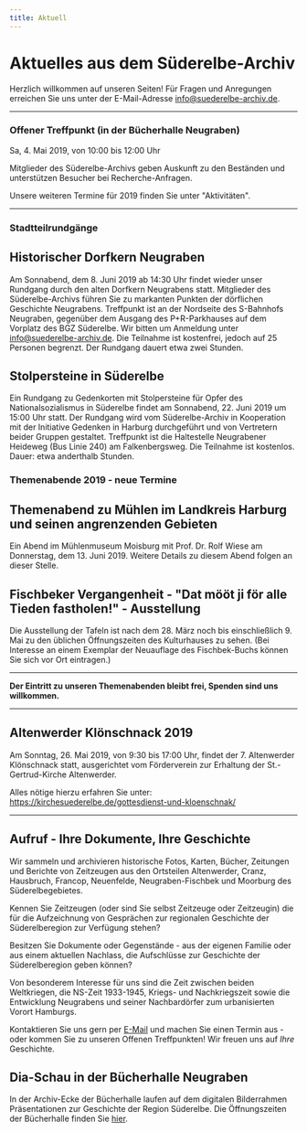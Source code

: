 ```yaml
---
title: Aktuell
---
```


# Aktuelles aus dem Süderelbe-Archiv

Herzlich willkommen auf unseren Seiten! Für Fragen und Anregungen erreichen Sie uns unter der
E-Mail-Adresse [info@suederelbe-archiv.de](mailto:info@suederelbe-archiv.de).

* * *


### Offener Treffpunkt (in der Bücherhalle Neugraben)

Sa, 4. Mai 2019, von 10:00 bis 12:00 Uhr

Mitglieder des Süderelbe-Archivs geben Auskunft zu den Beständen und unterstützen Besucher bei Recherche-Anfragen.

Unsere weiteren Termine für 2019 finden Sie unter "Aktivitäten".

* * *

### Stadtteilrundgänge
## Historischer Dorfkern Neugraben
Am Sonnabend, dem 8. Juni 2019 ab 14:30 Uhr findet wieder unser Rundgang durch den alten Dorfkern Neugrabens statt.
Mitglieder des Süderelbe-Archivs führen Sie zu markanten Punkten der dörflichen Geschichte Neugrabens.
Treffpunkt ist an der Nordseite des S-Bahnhofs Neugraben, gegenüber dem Ausgang des P+R-Parkhauses auf dem Vorplatz des BGZ Süderelbe.
Wir bitten um Anmeldung unter info@suederelbe-archiv.de. Die Teilnahme ist kostenfrei, jedoch auf 25 Personen begrenzt. Der Rundgang dauert etwa zwei Stunden.

## Stolpersteine in Süderelbe
Ein Rundgang zu Gedenkorten mit Stolpersteine für Opfer des Nationalsozialismus in Süderelbe findet am Sonnabend, 22. Juni 2019 um 15:00 Uhr statt. Der Rundgang wird vom Süderelbe-Archiv in Kooperation mit der Initiative Gedenken in Harburg durchgeführt und von Vertretern beider Gruppen gestaltet.
Treffpunkt ist die Haltestelle Neugrabener Heideweg (Bus Linie 240) am Falkenbergsweg. Die Teilnahme ist kostenlos. Dauer: etwa anderthalb Stunden.


### Themenabende 2019 - neue Termine

## Themenabend zu Mühlen im Landkreis Harburg und seinen angrenzenden Gebieten
Ein Abend im Mühlenmuseum Moisburg mit Prof. Dr. Rolf Wiese am Donnerstag, dem 13. Juni 2019.
Weitere Details zu diesem Abend folgen an dieser Stelle.


## Fischbeker Vergangenheit - "Dat mööt ji för alle Tieden fastholen!" - Ausstellung
Die Ausstellung der Tafeln ist nach dem 28. März noch bis einschließlich 9. Mai zu den üblichen Öffnungszeiten des Kulturhauses zu sehen.
(Bei Interesse an einem Exemplar der Neuauflage des Fischbek-Buchs können Sie sich vor Ort eintragen.)

* * *

**Der Eintritt zu unseren Themenabenden bleibt frei, Spenden sind uns willkommen.**

* * *

## Altenwerder Klönschnack 2019

Am Sonntag, 26. Mai 2019, von 9:30 bis 17:00 Uhr, findet der 7. Altenwerder Klönschnack statt, ausgerichtet vom Förderverein zur Erhaltung der St.-Gertrud-Kirche Altenwerder. 

Alles nötige hierzu erfahren Sie unter: https://kirchesuederelbe.de/gottesdienst-und-kloenschnak/

* * *

## Aufruf - Ihre Dokumente, Ihre Geschichte

Wir sammeln und archivieren historische Fotos, Karten, Bücher, Zeitungen
und Berichte von Zeitzeugen aus den Ortsteilen Altenwerder, Cranz,
Hausbruch, Francop, Neuenfelde, Neugraben-Fischbek und Moorburg des
Süderelbegebietes.

Kennen Sie Zeitzeugen (oder sind Sie selbst Zeitzeuge oder Zeitzeugin) die für die
Aufzeichnung von Gesprächen zur regionalen Geschichte der Süderelberegion zur Verfügung 
stehen?

Besitzen Sie Dokumente oder Gegenstände - aus der eigenen Familie oder aus
einem aktuellen Nachlass, die Aufschlüsse zur Geschichte der Süderelberegion
geben können?

Von besonderem Interesse für uns sind die Zeit zwischen beiden
Weltkriegen, die NS-Zeit 1933-1945, Kriegs- und Nachkriegszeit sowie die
Entwicklung Neugrabens und seiner Nachbardörfer zum urbanisierten Vorort Hamburgs.

Kontaktieren Sie uns gern per [E-Mail](mailto:info@suederelbe-archiv.de)
und machen Sie einen Termin aus - oder kommen Sie zu unseren Offenen
Treffpunkten! Wir freuen uns auf *Ihre* Geschichte.


## Dia-Schau in der Bücherhalle Neugraben

In der Archiv-Ecke der Bücherhalle laufen auf dem digitalen Bilderrahmen Präsentationen zur Geschichte der Region Süderelbe.
 Die Öffnungszeiten der Bücherhalle finden Sie
[hier](https://www.buecherhallen.de/neugraben).
